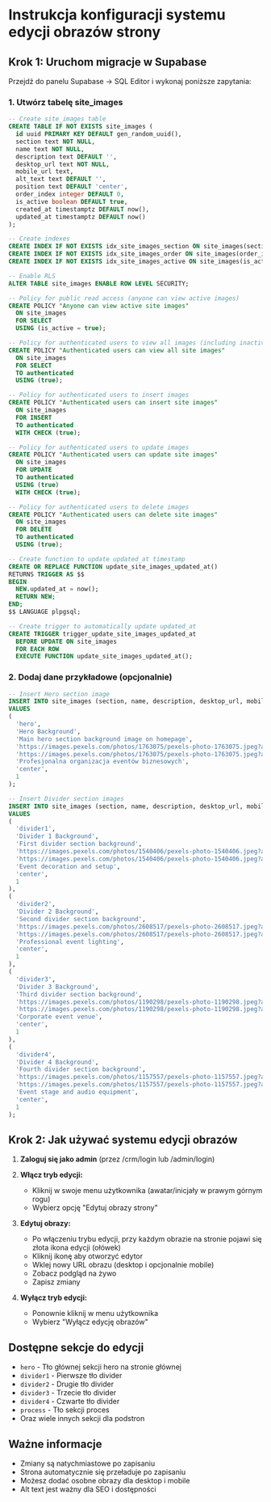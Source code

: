 # Instrukcja konfiguracji systemu edycji obrazów strony

## Krok 1: Uruchom migracje w Supabase

Przejdź do panelu Supabase → SQL Editor i wykonaj poniższe zapytania:

### 1. Utwórz tabelę site_images

```sql
-- Create site_images table
CREATE TABLE IF NOT EXISTS site_images (
  id uuid PRIMARY KEY DEFAULT gen_random_uuid(),
  section text NOT NULL,
  name text NOT NULL,
  description text DEFAULT '',
  desktop_url text NOT NULL,
  mobile_url text,
  alt_text text DEFAULT '',
  position text DEFAULT 'center',
  order_index integer DEFAULT 0,
  is_active boolean DEFAULT true,
  created_at timestamptz DEFAULT now(),
  updated_at timestamptz DEFAULT now()
);

-- Create indexes
CREATE INDEX IF NOT EXISTS idx_site_images_section ON site_images(section);
CREATE INDEX IF NOT EXISTS idx_site_images_order ON site_images(order_index);
CREATE INDEX IF NOT EXISTS idx_site_images_active ON site_images(is_active);

-- Enable RLS
ALTER TABLE site_images ENABLE ROW LEVEL SECURITY;

-- Policy for public read access (anyone can view active images)
CREATE POLICY "Anyone can view active site images"
  ON site_images
  FOR SELECT
  USING (is_active = true);

-- Policy for authenticated users to view all images (including inactive)
CREATE POLICY "Authenticated users can view all site images"
  ON site_images
  FOR SELECT
  TO authenticated
  USING (true);

-- Policy for authenticated users to insert images
CREATE POLICY "Authenticated users can insert site images"
  ON site_images
  FOR INSERT
  TO authenticated
  WITH CHECK (true);

-- Policy for authenticated users to update images
CREATE POLICY "Authenticated users can update site images"
  ON site_images
  FOR UPDATE
  TO authenticated
  USING (true)
  WITH CHECK (true);

-- Policy for authenticated users to delete images
CREATE POLICY "Authenticated users can delete site images"
  ON site_images
  FOR DELETE
  TO authenticated
  USING (true);

-- Create function to update updated_at timestamp
CREATE OR REPLACE FUNCTION update_site_images_updated_at()
RETURNS TRIGGER AS $$
BEGIN
  NEW.updated_at = now();
  RETURN NEW;
END;
$$ LANGUAGE plpgsql;

-- Create trigger to automatically update updated_at
CREATE TRIGGER trigger_update_site_images_updated_at
  BEFORE UPDATE ON site_images
  FOR EACH ROW
  EXECUTE FUNCTION update_site_images_updated_at();
```

### 2. Dodaj dane przykładowe (opcjonalnie)

```sql
-- Insert Hero section image
INSERT INTO site_images (section, name, description, desktop_url, mobile_url, alt_text, position, order_index)
VALUES
(
  'hero',
  'Hero Background',
  'Main hero section background image on homepage',
  'https://images.pexels.com/photos/1763075/pexels-photo-1763075.jpeg?auto=compress&cs=tinysrgb&w=1920',
  'https://images.pexels.com/photos/1763075/pexels-photo-1763075.jpeg?auto=compress&cs=tinysrgb&w=800',
  'Profesjonalna organizacja eventów biznesowych',
  'center',
  1
);

-- Insert Divider section images
INSERT INTO site_images (section, name, description, desktop_url, mobile_url, alt_text, position, order_index)
VALUES
(
  'divider1',
  'Divider 1 Background',
  'First divider section background',
  'https://images.pexels.com/photos/1540406/pexels-photo-1540406.jpeg?auto=compress&cs=tinysrgb&w=1920',
  'https://images.pexels.com/photos/1540406/pexels-photo-1540406.jpeg?auto=compress&cs=tinysrgb&w=800',
  'Event decoration and setup',
  'center',
  1
),
(
  'divider2',
  'Divider 2 Background',
  'Second divider section background',
  'https://images.pexels.com/photos/2608517/pexels-photo-2608517.jpeg?auto=compress&cs=tinysrgb&w=1920',
  'https://images.pexels.com/photos/2608517/pexels-photo-2608517.jpeg?auto=compress&cs=tinysrgb&w=800',
  'Professional event lighting',
  'center',
  1
),
(
  'divider3',
  'Divider 3 Background',
  'Third divider section background',
  'https://images.pexels.com/photos/1190298/pexels-photo-1190298.jpeg?auto=compress&cs=tinysrgb&w=1920',
  'https://images.pexels.com/photos/1190298/pexels-photo-1190298.jpeg?auto=compress&cs=tinysrgb&w=800',
  'Corporate event venue',
  'center',
  1
),
(
  'divider4',
  'Divider 4 Background',
  'Fourth divider section background',
  'https://images.pexels.com/photos/1157557/pexels-photo-1157557.jpeg?auto=compress&cs=tinysrgb&w=1920',
  'https://images.pexels.com/photos/1157557/pexels-photo-1157557.jpeg?auto=compress&cs=tinysrgb&w=800',
  'Event stage and audio equipment',
  'center',
  1
);
```

## Krok 2: Jak używać systemu edycji obrazów

1. **Zaloguj się jako admin** (przez /crm/login lub /admin/login)

2. **Włącz tryb edycji:**
   - Kliknij w swoje menu użytkownika (awatar/inicjały w prawym górnym rogu)
   - Wybierz opcję "Edytuj obrazy strony"

3. **Edytuj obrazy:**
   - Po włączeniu trybu edycji, przy każdym obrazie na stronie pojawi się złota ikona edycji (ołówek)
   - Kliknij ikonę aby otworzyć edytor
   - Wklej nowy URL obrazu (desktop i opcjonalnie mobile)
   - Zobacz podgląd na żywo
   - Zapisz zmiany

4. **Wyłącz tryb edycji:**
   - Ponownie kliknij w menu użytkownika
   - Wybierz "Wyłącz edycję obrazów"

## Dostępne sekcje do edycji

- `hero` - Tło głównej sekcji hero na stronie głównej
- `divider1` - Pierwsze tło divider
- `divider2` - Drugie tło divider
- `divider3` - Trzecie tło divider
- `divider4` - Czwarte tło divider
- `process` - Tło sekcji proces
- Oraz wiele innych sekcji dla podstron

## Ważne informacje

- Zmiany są natychmiastowe po zapisaniu
- Strona automatycznie się przeładuje po zapisaniu
- Możesz dodać osobne obrazy dla desktop i mobile
- Alt text jest ważny dla SEO i dostępności
